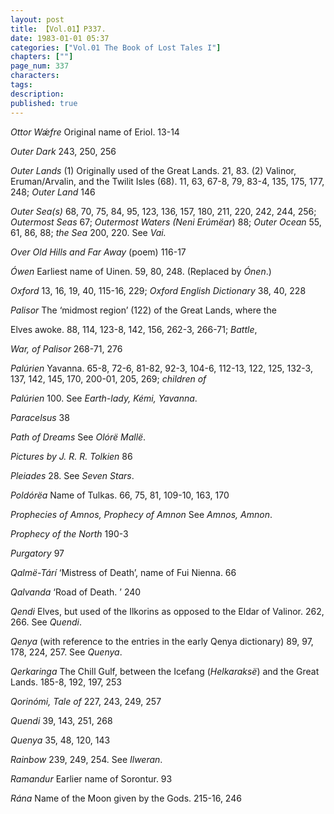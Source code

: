 ```yaml
---
layout: post
title: 【Vol.01】P337.
date: 1983-01-01 05:37
categories: ["Vol.01 The Book of Lost Tales I"]
chapters: [""]
page_num: 337
characters: 
tags: 
description: 
published: true
---
```


<I>Ottor Wǽfre</I> Original name of Eriol. 13-14

<I>Outer Dark</I> 243, 250, 256

<I>Outer Lands</I> (1) Originally used of the Great Lands. 21, 83. (2) Valinor, Eruman/Arvalin, and the Twilit Isles (68). 11, 63, 67-8, 79, 83-4, 135, 175, 177, 248; <I>Outer Land</I> 146

<I>Outer Sea(s)</I> 68, 70, 75, 84, 95, 123, 136, 157, 180, 211, 220, 242, 244, 256; <I>Outermost Seas</I> 67; <I>Outermost Waters (Neni Erúmëar</I>) 88; <I>Outer Ocean</I> 55, 61, 86, 88; <I>the Sea</I> 200, 220. See <I>Vai.

Over Old Hills and Far Away</I> (poem) 116-17

<I>Ówen</I> Earliest name of Uinen. 59, 80, 248. (Replaced by <I>Ónen</I>.)

<I>Oxford</I> 13, 16, 19, 40, 115-16, 229; <I>Oxford English Dictionary</I> 38, 40, 228

<I>Palisor</I> The ‘midmost region’ (122) of the Great Lands, where the

Elves awoke. 88, 114, 123-8, 142, 156, 262-3, 266-71; <I>Battle</I>,

<I>War, of Palisor</I> 268-71, 276

<I>Palúrien</I> Yavanna. 65-8, 72-6, 81-82, 92-3, 104-6, 112-13, 122, 125, 132-3, 137, 142, 145, 170, 200-01, 205, 269; <I>children of</I>

<I>Palúrien</I> 100. See <I>Earth-lady, Kémi, Yavanna</I>.

<I>Paracelsus</I> 38

<I>Path of Dreams</I> See <I>Olórë Mallë</I>.

<I>Pictures by J. R. R. Tolkien</I> 86

<I>Pleiades</I> 28. See <I>Seven Stars</I>.

<I>Poldórëa</I> Name of Tulkas. 66, 75, 81, 109-10, 163, 170

<I>Prophecies of Amnos, Prophecy of Amnon</I> See <I>Amnos, Amnon</I>.

<I>Prophecy of the North</I> 190-3

<I>Purgatory</I> 97

<I>Qalmë-Tárí</I> ‘Mistress of Death’, name of Fui Nienna. 66

<I>Qalvanda</I> ‘Road of Death. ’ 240

<I>Qendi</I> Elves, but used of the Ilkorins as opposed to the Eldar of Valinor. 262, 266. See <I>Quendi</I>.

<I>Qenya</I> (with reference to the entries in the early Qenya dictionary) 89, 97, 178, 224, 257. See <I>Quenya</I>.

<I>Qerkaringa</I> The Chill Gulf, between the Icefang (<I>Helkaraksë</I>) and the Great Lands. 185-8, 192, 197, 253

<I>Qorinómi, Tale of</I> 227, 243, 249, 257

<I>Quendi</I> 39, 143, 251, 268

<I>Quenya</I> 35, 48, 120, 143

<I>Rainbow</I> 239, 249, 254. See <I>Ilweran</I>.

<I>Ramandur</I> Earlier name of Sorontur. 93

<I>Rána</I> Name of the Moon given by the Gods. 215-16, 246

